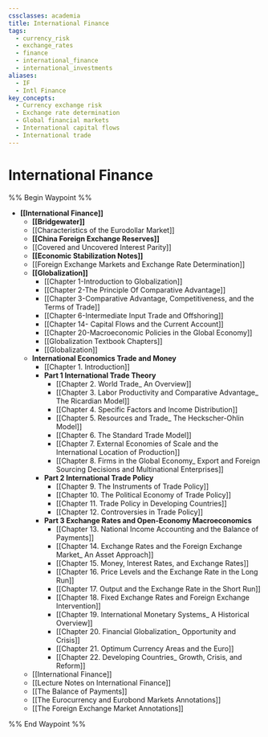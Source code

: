 ```yaml
---
cssclasses: academia
title: International Finance
tags:
  - currency_risk
  - exchange_rates
  - finance
  - international_finance
  - international_investments
aliases:
  - IF
  - Intl Finance
key_concepts:
  - Currency exchange risk
  - Exchange rate determination
  - Global financial markets
  - International capital flows
  - International trade
---
```


# International Finance

%% Begin Waypoint %%
- **[[International Finance]]**
	- **[[Bridgewater]]**
	- [[Characteristics of the Eurodollar Market]]
	- **[[China Foreign Exchange Reserves]]**
	- [[Covered and Uncovered Interest Parity]]
	- **[[Economic Stabilization Notes]]**
	- [[Foreign Exchange Markets and Exchange Rate Determination]]
	- **[[Globalization]]**
		- [[Chapter 1-Introduction to Globalization]]
		- [[Chapter 2-The Principle Of Comparative Advantage]]
		- [[Chapter 3-Comparative Advantage, Competitiveness, and the Terms of Trade]]
		- [[Chapter 6-Intermediate Input Trade and Offshoring]]
		- [[Chapter 14- Capital Flows and the Current Account]]
		- [[Chapter 20-Macroeconomic Policies in the Global Economy]]
		- [[Globalization Textbook Chapters]]
		- [[Globalization]]
	- **International Economics Trade and Money**
		- [[Chapter 1. Introduction]]
		- **Part 1 International Trade Theory**
			- [[Chapter 2. World Trade_ An Overview]]
			- [[Chapter 3. Labor Productivity and Comparative Advantage_ The Ricardian Model]]
			- [[Chapter 4. Specific Factors and Income Distribution]]
			- [[Chapter 5. Resources and Trade_ The Heckscher-Ohlin Model]]
			- [[Chapter 6. The Standard Trade Model]]
			- [[Chapter 7. External Economies of Scale and the International Location of Production]]
			- [[Chapter 8. Firms in the Global Economy_ Export and Foreign Sourcing Decisions and Multinational Enterprises]]
		- **Part 2 International Trade Policy**
			- [[Chapter 9. The Instruments of Trade Policy]]
			- [[Chapter 10. The Political Economy of Trade Policy]]
			- [[Chapter 11. Trade Policy in Developing Countries]]
			- [[Chapter 12. Controversies in Trade Policy]]
		- **Part 3 Exchange Rates and Open-Economy Macroeconomics**
			- [[Chapter 13. National Income Accounting and the Balance of Payments]]
			- [[Chapter 14. Exchange Rates and the Foreign Exchange Market_ An Asset Approach]]
			- [[Chapter 15. Money, Interest Rates, and Exchange Rates]]
			- [[Chapter 16. Price Levels and the Exchange Rate in the Long Run]]
			- [[Chapter 17. Output and the Exchange Rate in the Short Run]]
			- [[Chapter 18. Fixed Exchange Rates and Foreign Exchange Intervention]]
			- [[Chapter 19. International Monetary Systems_ A Historical Overview]]
			- [[Chapter 20. Financial Globalization_ Opportunity and Crisis]]
			- [[Chapter 21. Optimum Currency Areas and the Euro]]
			- [[Chapter 22. Developing Countries_ Growth, Crisis, and Reform]]
	- [[International Finance]]
	- [[Lecture Notes on International Finance]]
	- [[The Balance of Payments]]
	- [[The Eurocurrency and Eurobond Markets Annotations]]
	- [[The Foreign Exchange Market Annotations]]

%% End Waypoint %%